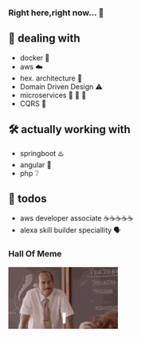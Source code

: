 ### Right here,right now... 🎵

## :book: dealing with 
 - docker :whale:
 - aws :cloud:
 - hex. architecture :large_orange_diamond:
 - Domain Driven Design :warning:
 - microservices :department_store: :department_store: :department_store:
 - CQRS 🚌

## 🛠️ actually working with

 - springboot :hotsprings:
 - angular :triangular_ruler:
 - php ❔

## 🏹 todos 
 - aws developer associate ☕☕☕☕☕
 - alexa skill builder speciallity 🗣️

### Hall Of Meme

 ![alt text](https://github.com/jmiquis/hallOfMeme/blob/master/i-got-my-eye-on-you-i-see-you.gif)




